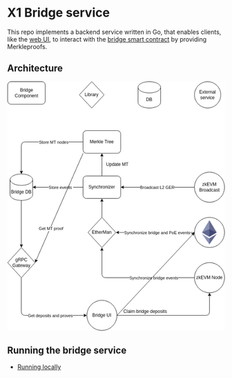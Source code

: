 # X1 Bridge service

This repo implements a backend service written in Go, that enables clients, like the [web UI](),
to interact with the [bridge smart contract](https://github.com/okx/X1-contracts) by providing Merkleproofs.

## Architecture

<p align="center">
  <img src="./docs/architecture.drawio.png"/>
</p>

## Running the bridge service

- [Running locally](docs/running_local.md)

